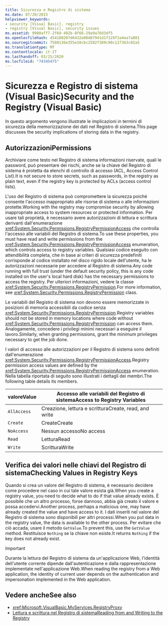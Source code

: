 ```yaml
---
title: Sicurezza e Registro di sistema
ms.date: 07/20/2015
helpviewer_keywords:
- security [Visual Basic], registry
- registry [Visual Basic], security issues
ms.assetid: 9980aff7-2f69-492b-8f66-29a9a76d3df5
ms.openlocfilehash: 454180207d6432e80d87941d1f329f2a4ea7a801
ms.sourcegitcommit: 7588136e355e10cbc2582f389c90c127363c02a5
ms.translationtype: MT
ms.contentlocale: it-IT
ms.lasthandoff: 03/15/2020
ms.locfileid: "74345475"
---
```

# <a name="security-and-the-registry-visual-basic"></a><span data-ttu-id="0be10-102">Sicurezza e Registro di sistema (Visual Basic)</span><span class="sxs-lookup"><span data-stu-id="0be10-102">Security and the Registry (Visual Basic)</span></span>

<span data-ttu-id="0be10-103">In questo argomento vengono illustrate le implicazioni in termini di sicurezza della memorizzazione dei dati nel Registro di sistema.</span><span class="sxs-lookup"><span data-stu-id="0be10-103">This page discusses the security implications of storing data in the registry.</span></span>  
  
## <a name="permissions"></a><span data-ttu-id="0be10-104">Autorizzazioni</span><span class="sxs-lookup"><span data-stu-id="0be10-104">Permissions</span></span>  

 <span data-ttu-id="0be10-105">Archiviare come testo nel Registro di sistema informazioni riservate, quali le password, può presentare dei rischi, anche se la chiave del Registro di sistema è protetta da elenchi di controllo di accesso (ACL, Access Control List).</span><span class="sxs-lookup"><span data-stu-id="0be10-105">It is not secure to store secrets, such as passwords, in the registry as plain text, even if the registry key is protected by ACLs (access control lists).</span></span>  
  
 <span data-ttu-id="0be10-106">L'uso del Registro di sistema può compromettere la sicurezza poiché consente l'accesso inappropriato alle risorse di sistema o alle informazioni protette.</span><span class="sxs-lookup"><span data-stu-id="0be10-106">Working with the registry may compromise security by allowing inappropriate access to system resources or protected information.</span></span> <span data-ttu-id="0be10-107">Per usare tali proprietà, è necessario avere autorizzazioni di lettura e scrittura derivanti dall'enumerazione <xref:System.Security.Permissions.RegistryPermissionAccess> che controlla l'accesso alle variabili del Registro di sistema.</span><span class="sxs-lookup"><span data-stu-id="0be10-107">To use these properties, you must have read and write permissions from the <xref:System.Security.Permissions.RegistryPermissionAccess> enumeration, which controls access to registry variables.</span></span> <span data-ttu-id="0be10-108">Qualsiasi codice eseguito con attendibilità completa, che in base ai criteri di sicurezza predefiniti corrisponde al codice installato nel disco rigido locale dell'utente, ha le autorizzazioni necessarie per accedere al Registro di sistema.</span><span class="sxs-lookup"><span data-stu-id="0be10-108">Any code running with full trust (under the default security policy, this is any code installed on the user's local hard disk) has the necessary permissions to access the registry.</span></span> <span data-ttu-id="0be10-109">Per ulteriori informazioni, vedere la classe <xref:System.Security.Permissions.RegistryPermission>.</span><span class="sxs-lookup"><span data-stu-id="0be10-109">For more information, see <xref:System.Security.Permissions.RegistryPermission> class.</span></span>  
  
 <span data-ttu-id="0be10-110">Le variabili del Registro di sistema non devono essere memorizzate in posizioni di memoria accessibili da codice senza <xref:System.Security.Permissions.RegistryPermission>.</span><span class="sxs-lookup"><span data-stu-id="0be10-110">Registry variables should not be stored in memory locations where code without <xref:System.Security.Permissions.RegistryPermission> can access them.</span></span> <span data-ttu-id="0be10-111">Analogamente, concedere i privilegi minimi necessari a eseguire il lavoro.</span><span class="sxs-lookup"><span data-stu-id="0be10-111">Similarly, when granting permissions, grant the minimum privileges necessary to get the job done.</span></span>  
  
 <span data-ttu-id="0be10-112">I valori di accesso alle autorizzazioni per il Registro di sistema sono definiti dall'enumerazione <xref:System.Security.Permissions.RegistryPermissionAccess>.</span><span class="sxs-lookup"><span data-stu-id="0be10-112">Registry permission access values are defined by the <xref:System.Security.Permissions.RegistryPermissionAccess> enumeration.</span></span> <span data-ttu-id="0be10-113">Nella tabella riportata di seguito sono illustrati i dettagli dei membri.</span><span class="sxs-lookup"><span data-stu-id="0be10-113">The following table details its members.</span></span>  
  
|<span data-ttu-id="0be10-114">valore</span><span class="sxs-lookup"><span data-stu-id="0be10-114">Value</span></span>|<span data-ttu-id="0be10-115">Accesso alle variabili del Registro di sistema</span><span class="sxs-lookup"><span data-stu-id="0be10-115">Access to Registry Variables</span></span>|  
|-----------|----------------------------------|  
|`AllAccess`|<span data-ttu-id="0be10-116">Creazione, lettura e scrittura</span><span class="sxs-lookup"><span data-stu-id="0be10-116">Create, read, and write</span></span>|  
|`Create`|<span data-ttu-id="0be10-117">Create</span><span class="sxs-lookup"><span data-stu-id="0be10-117">Create</span></span>|  
|`NoAccess`|<span data-ttu-id="0be10-118">Nessun accesso</span><span class="sxs-lookup"><span data-stu-id="0be10-118">No access</span></span>|  
|`Read`|<span data-ttu-id="0be10-119">Lettura</span><span class="sxs-lookup"><span data-stu-id="0be10-119">Read</span></span>|  
|`Write`|<span data-ttu-id="0be10-120">Scrittura</span><span class="sxs-lookup"><span data-stu-id="0be10-120">Write</span></span>|  
  
## <a name="checking-values-in-registry-keys"></a><span data-ttu-id="0be10-121">Verifica dei valori nelle chiavi del Registro di sistema</span><span class="sxs-lookup"><span data-stu-id="0be10-121">Checking Values in Registry Keys</span></span>  

 <span data-ttu-id="0be10-122">Quando si crea un valore del Registro di sistema, è necessario decidere come procedere nel caso in cui tale valore esista già.</span><span class="sxs-lookup"><span data-stu-id="0be10-122">When you create a registry value, you need to decide what to do if that value already exists.</span></span> <span data-ttu-id="0be10-123">È possibile che un altro processo, forse dannoso, abbia già creato il valore e possa accedervi.</span><span class="sxs-lookup"><span data-stu-id="0be10-123">Another process, perhaps a malicious one, may have already created the value and have access to it.</span></span> <span data-ttu-id="0be10-124">I dati inseriti nel valore del Registro di sistema sono disponibili per altri processi.</span><span class="sxs-lookup"><span data-stu-id="0be10-124">When you put data in the registry value, the data is available to the other process.</span></span> <span data-ttu-id="0be10-125">Per evitare che ciò accada, usare il metodo `GetValue`.</span><span class="sxs-lookup"><span data-stu-id="0be10-125">To prevent this, use the `GetValue` method.</span></span> <span data-ttu-id="0be10-126">Restituisce `Nothing` se la chiave non esiste.</span><span class="sxs-lookup"><span data-stu-id="0be10-126">It returns `Nothing` if the key does not already exist.</span></span>  
  
> [!IMPORTANT]
> <span data-ttu-id="0be10-127">Durante la lettura del Registro di sistema da un'applicazione Web, l'identità dell'utente corrente dipende dall'autenticazione e dalla rappresentazione implementate nell'applicazione Web.</span><span class="sxs-lookup"><span data-stu-id="0be10-127">When reading the registry from a Web application, the identity of current user depends on the authentication and impersonation implemented in the Web application.</span></span>  
  
## <a name="see-also"></a><span data-ttu-id="0be10-128">Vedere anche</span><span class="sxs-lookup"><span data-stu-id="0be10-128">See also</span></span>

- <xref:Microsoft.VisualBasic.MyServices.RegistryProxy>
- [<span data-ttu-id="0be10-129">Lettura e scrittura nel Registro di sistema</span><span class="sxs-lookup"><span data-stu-id="0be10-129">Reading from and Writing to the Registry</span></span>](../../../../visual-basic/developing-apps/programming/computer-resources/reading-from-and-writing-to-the-registry.md)
